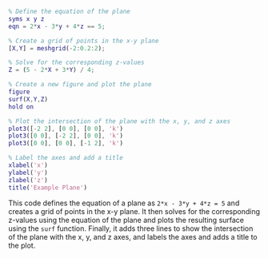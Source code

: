```matlab
% Define the equation of the plane
syms x y z
eqn = 2*x - 3*y + 4*z == 5;

% Create a grid of points in the x-y plane
[X,Y] = meshgrid(-2:0.2:2);

% Solve for the corresponding z-values
Z = (5 - 2*X + 3*Y) / 4;

% Create a new figure and plot the plane
figure
surf(X,Y,Z)
hold on

% Plot the intersection of the plane with the x, y, and z axes
plot3([-2 2], [0 0], [0 0], 'k')
plot3([0 0], [-2 2], [0 0], 'k')
plot3([0 0], [0 0], [-1 2], 'k')

% Label the axes and add a title
xlabel('x')
ylabel('y')
zlabel('z')
title('Example Plane')

```



This code defines the equation of a plane as `2*x - 3*y + 4*z = 5` and creates a grid of points in the x-y plane. It then solves for the corresponding z-values using the equation of the plane and plots the resulting surface using the `surf` function. Finally, it adds three lines to show the intersection of the plane with the x, y, and z axes, and labels the axes and adds a title to the plot.